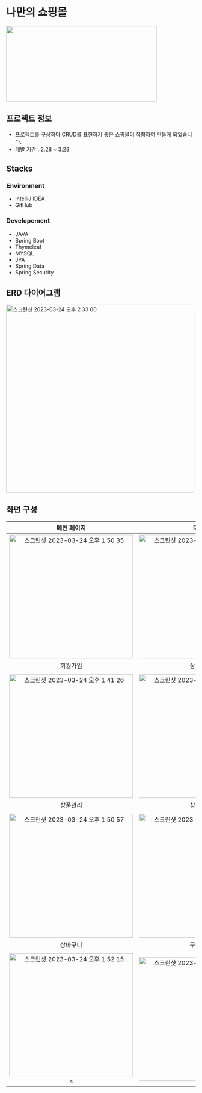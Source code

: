 # 나만의 쇼핑몰

<img src="https://images.pexels.com/photos/5632398/pexels-photo-5632398.jpeg?auto=compress&cs=tinysrgb&w=1260&h=750&dpr=2" width="400" height="200"/>


## 프로젝트 정보
- 프로젝트를 구상하다 CRUD를 표현하기 좋은 쇼핑몰이 적합하여 만들게 되었습니다.
- 개발 기간 : 2.28 ~ 3.23

## Stacks

### Environment
- IntelliJ IDEA
- GitHub


### Developement
- JAVA
- Spring Boot
- Thymeleaf
- MYSQL
- JPA
- Spring Data
- Spring Security


## ERD 다이어그램

<img width="500" alt="스크린샷 2023-03-24 오후 2 33 00" src="https://user-images.githubusercontent.com/97417045/227433141-8d977342-16ea-4e05-b147-87e6e807a19e.png">


## 화면 구성


| 메인 페이지  |  로그인  |
| :-------------------------------------------: | :------------: |
|  <img width="329" alt="스크린샷 2023-03-24 오후 1 50 35" src="https://user-images.githubusercontent.com/97417045/227433345-2e0bbe44-398e-40ab-b0ff-cca02d23018c.png"/> | <img width="329" alt="스크린샷 2023-03-24 오후 1 41 07" src="https://user-images.githubusercontent.com/97417045/227433410-89633787-2dcc-4621-a3ba-e57c2520d234.png">|  
| 회원가입  | 상품등록 |
|                                               |                |
|  <img width="329" alt="스크린샷 2023-03-24 오후 1 41 26" src="https://user-images.githubusercontent.com/97417045/227435365-c097b0a2-91bc-4e0c-b469-a33463da032c.png"> | <img width="329" alt="스크린샷 2023-03-24 오후 2 36 15" src="https://user-images.githubusercontent.com/97417045/227435422-61d23267-c7ac-4358-b94a-dec9c4ded8d2.png">
| 상품관리  | 상품수정 |
|                                               |                |
|  <img width="329" alt="스크린샷 2023-03-24 오후 1 50 57" src="https://user-images.githubusercontent.com/97417045/227435643-5e3b58d3-6b5f-47b8-8b3b-0f8ef7fc5400.png">| <img width="329" alt="스크린샷 2023-03-24 오후 1 51 19" src="https://user-images.githubusercontent.com/97417045/227435689-5bfb71f6-66a5-45ff-bc5e-b98fe962b035.png">
| 장바구니  | 구매이력 |
|                                               |                |
|  <img width="329" alt="스크린샷 2023-03-24 오후 1 52 15" src="https://user-images.githubusercontent.com/97417045/227435904-9bb93304-43c8-49d0-87ea-f4b15a7bccde.png"><| <img width="329" alt="스크린샷 2023-03-24 오후 1 52 58" src="https://user-images.githubusercontent.com/97417045/227436005-5b9ee161-9236-4e03-a98f-69cb92c5a352.png">











